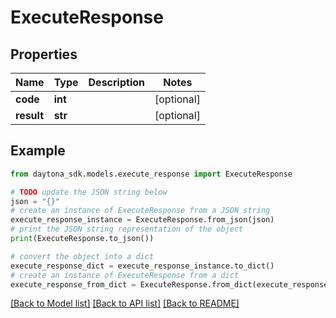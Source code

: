 # ExecuteResponse


## Properties

Name | Type | Description | Notes
------------ | ------------- | ------------- | -------------
**code** | **int** |  | [optional] 
**result** | **str** |  | [optional] 

## Example

```python
from daytona_sdk.models.execute_response import ExecuteResponse

# TODO update the JSON string below
json = "{}"
# create an instance of ExecuteResponse from a JSON string
execute_response_instance = ExecuteResponse.from_json(json)
# print the JSON string representation of the object
print(ExecuteResponse.to_json())

# convert the object into a dict
execute_response_dict = execute_response_instance.to_dict()
# create an instance of ExecuteResponse from a dict
execute_response_from_dict = ExecuteResponse.from_dict(execute_response_dict)
```
[[Back to Model list]](../README.md#documentation-for-models) [[Back to API list]](../README.md#documentation-for-api-endpoints) [[Back to README]](../README.md)


